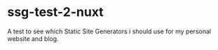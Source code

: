 # ssg-test-2-nuxt
A test to see which Static Site Generators i should use for my personal website and  blog.

